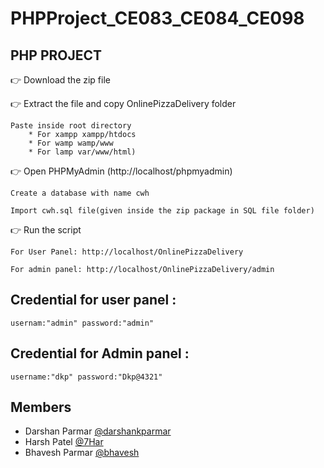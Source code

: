 # PHPProject_CE083_CE084_CE098

## PHP PROJECT

👉 Download the zip file

👉 Extract the file and copy OnlinePizzaDelivery folder

    Paste inside root directory
        * For xampp xampp/htdocs 
        * For wamp wamp/www
        * For lamp var/www/html)

👉 Open PHPMyAdmin (http://localhost/phpmyadmin)

    Create a database with name cwh
    
    Import cwh.sql file(given inside the zip package in SQL file folder)

👉 Run the script 

    For User Panel: http://localhost/OnlinePizzaDelivery 

    For admin panel: http://localhost/OnlinePizzaDelivery/admin 
    
## Credential for user panel :

    usernam:"admin" password:"admin"
    
 ## Credential for Admin panel :

    username:"dkp" password:"Dkp@4321"

## Members
* Darshan Parmar [@darshankparmar](https://github.com/darshankparmar)
* Harsh Patel [@7Har](https://github.com/7Har)
* Bhavesh Parmar [@bhavesh](https://github.com/Blparmar007)
